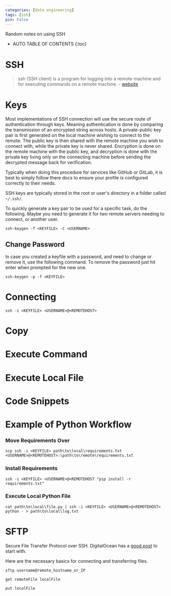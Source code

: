 ```yaml
---
categories: [data engineering]
tags: [ssh]
pin: False
---
```


Random notes on using SSH

<!-- excerpt separator -->

* AUTO TABLE OF CONTENTS
{:toc}

# SSH

> ssh (SSH client) is a program for logging into a remote machine and for executing commands on a remote machine. - [website](https://man.openbsd.org/ssh.1)

# Keys

Most implementations of SSH connection will use the secure route of authentication through keys. Meaning authentication is done by comparing the transmission of an encrypted string across hosts. A private-public key pair is first generated on the local machine wishing to connect to the remote. The public key is then shared with the remote machine you wish to connect with, while the private key is never shared. Encryption is done on the remote machine with the public key, and decryption is done with the private key living only on the connecting machine before sending the decrypted message back for verification.  

Typically when doing this procedure for services like GitHub or GitLab, it is best to simply follow there docs to ensure your profile is configured correctly to their needs.  

SSH keys are typically stored in the root or user's directory in a folder called `~/.ssh/`.  

To quickly generate a key pair to be used for a specific task, do the following. Maybe you need to generate it for two remote servers needing to connect, or another user.  

```shell
ssh-keygen -f <KEYFILE> -C <USERNAME>
```

## Change Password

In case you created a keyfile with a password, and need to change or remove it, use the following command. To remove the password just hit enter when prompted for the new one.  

```shell
ssh-keygen -p -f <KEYFILE>
```

# Connecting

```shell
ssh -i <KEYFILE> <USERNAME>@<REMOTEHOST>
```

# Copy

# Execute Command

# Execute Local File

# Code Snippets

# Example of Python Workflow

### Move Requirements Over

```shell
scp ssh -i <KEYFILE> path\to\local\requirements.txt <USERNAME>@<REMOTEHOST>:\path\to\remote\requirements.txt
```

### Install Requirements

```shell
ssh -i <KEYFILE> <USERNAME>@<REMOTEHOST "pip install -r requirements.txt"
```

### Execute Local Python File

```shell
cat path\to\local\file.py | ssh -i <KEYFILE> <USERNAME>@<REMOTEHOST> python - > path\to\local\log.txt
```

# SFTP

Secure File Transfer Protocol over SSH. DigitalOcean has a [good post](ttps://www.digitalocean.com/community/tutorials/how-to-use-sftp-to-securely-transfer-files-with-a-remote-server) to start with.  

Here are the necessary basics for connecting and transferring files.  

```shell
sftp username@remote_hostname_or_IP

get remoteFile localFile

put localFile
```
